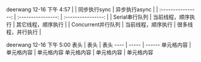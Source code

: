 deerwang 12-16 下午 4:57
 |                    |    同步执行sync    |   异步执行async    |
| :----------------: | :----------------: | :----------------: |
|   Serial串行队列   | 当前线程，顺序执行 | 其它线程，顺序执行 |
| Concurrent并行队列 | 当前线程，顺序执行 | 很多线程，并行执行 |
 
 deerwang 12-16 下午 5:00
 表头  | 表头  | 表头
---- | ----- | ------ 
单元格内容  | 单元格内容 | 单元格内容
单元格内容  | 单元格内容 | 单元格内容
